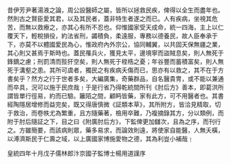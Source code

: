 昔伊芳尹著湯液之論，周公設醫師之屬，皆所以拯救民疾，俾得以全生而盡年也。然則古之賢臣愛其君，以及其民者，蓋非特生者遂之而已。人有疾病，坐視其危苦，而無以救療之，亦其心有所不忍也。仰惟國家受天成命，統一四海，主上以仁覆天下，輕稅損役，約法省刑，蠲積負，柔遠服，專務以德養民，故人臣奉承于下，亦莫不以體國愛民為心，惟政府內外宗公，協同輔翼，以共固天保無疆之業，其心則又甚焉于斯時也。蓋民罹兵火，獲見太平，邊境寧而盜賊息矣，則人無死于鋒鏑之慮；刑罰清而狴犴空矣，則人無死于桎梏之憂；年谷豐而蓄積富矣，則人無死于溝壑之患。其所可虞者，獨民之有疾病夭傷而已，思亦有以救之，其不在于方書矣乎？然方之行于世者多矣，大編廣集，奇藥群品，自名醫貴冑，或不能以兼通而卒具，況可以施于民庶哉﹗于是行省乃得乾統間所刊《肘后方》善本，即葛洪所謂皆單行徑易，約而已驗。籬陌之間，顧眄皆藥，家有此方，可不用醫者也。其書經陶隱居增修而益完矣，既又得唐慎微《証類本草》，其所附方，皆洽見精取，切于救治，而卷帙尤為繁重，且方隨藥著，檢用卒難，乃複摘錄其方，分以類例，而附于肘后隨証之下，目之曰《附廣肘后方》，下監俾更加讎次，且為之序，而刊行之。方雖簡要，而該病則眾，藥多易求，而論效則遠，將使家自能醫，人無夭橫，以溥濟斯民于仁壽之域，以上廣國家博施愛物之德，其為利豈小補哉﹗

皇統四年十月戊子儒林郎汴京國子監博士楊用道謹序